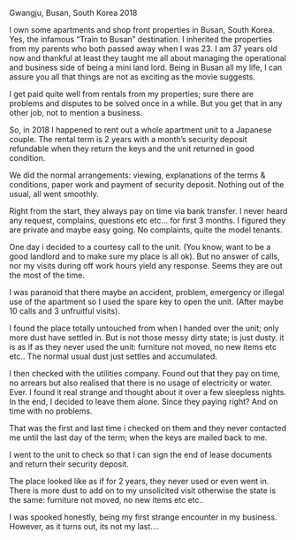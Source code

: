 Gwangju, Busan, South Korea 2018

I own some apartments and shop front properties in Busan, South Korea. Yes, the infamous “Train to Busan” destination. I inherited the properties from my parents who both passed away when I was 23. I am 37 years old now and thankful at least they taught me all about managing the operational and business side of being a mini land lord.
Being in Busan all my life, I can assure you all that things are not as exciting as the movie suggests. 

I get paid quite well from rentals from my properties; sure there are problems and disputes to be solved once in a while. But you get that in any other job, not to mention a business.

So, in 2018 I happened to rent out a whole apartment unit to a Japanese couple. The rental term is 2 years with a month’s security deposit refundable when they return the keys and the unit returned in good condition.

We did the normal arrangements: viewing, explanations of the terms & conditions, paper work and payment of security deposit. Nothing out of the usual, all went smoothly.

Right from the start, they always pay on time via bank transfer. I never heard any request, complains, questions etc etc… for first 3 months. I figured they are private and maybe easy going. No complaints, quite the model tenants.

One day i decided to a courtesy call to the unit. (You know, want to be a good landlord and to make sure my place is all ok). But no answer of calls, nor my visits during off work hours yield any response. Seems they are out the most of the time. 

I was paranoid that there maybe an accident, problem, emergency or illegal use of the apartment so I used the spare key to open the unit. (After maybe 10 calls and 3 unfruitful visits).
 
I found the place totally untouched from when I handed over the unit; only more dust have settled in. But is not those messy dirty state; is just dusty. 
it is as if as they never used the unit: furniture not moved, no new items etc etc.. 
The normal usual dust just settles and accumulated.

I then checked with the utilities company. Found out that they pay on time, no arrears but also realised that there is no usage of electricity or water. Ever. 
I found it real strange and thought about it over a few sleepless nights. In the end, I decided to leave them alone. Since they paying right? And on time with no problems. 

That was the first and last time i checked on them and they never contacted me until the last day of the term; when the keys are mailed back to me. 

I went to the unit to check so that I can sign the end of lease documents and return their security deposit. 

The place looked like as if for 2 years, they never used or even went in.
There is more dust to add on to my unsolicited visit otherwise the state is the same: furniture not moved, no new items etc etc.. 

I was spooked honestly, being my first strange encounter in my business. However, as it turns out, its not my last….